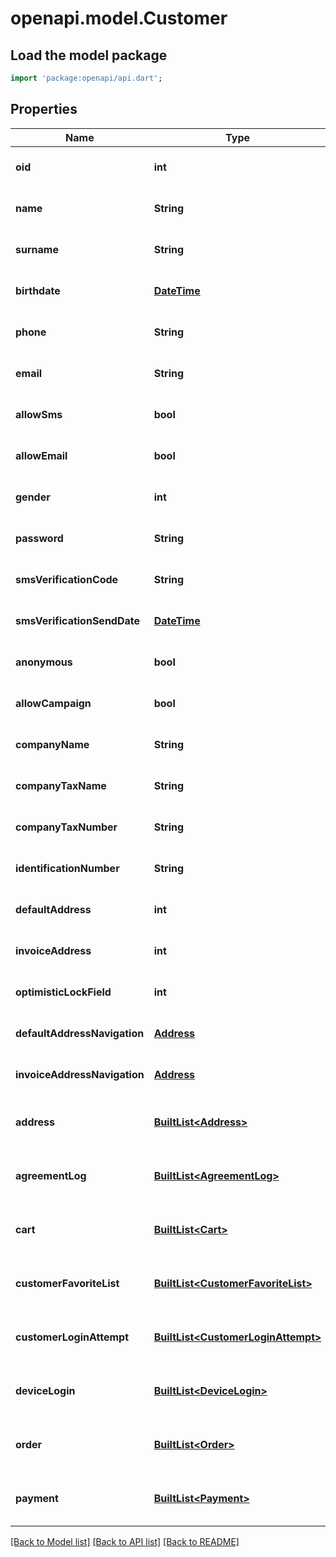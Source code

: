 # openapi.model.Customer

## Load the model package
```dart
import 'package:openapi/api.dart';
```

## Properties
Name | Type | Description | Notes
------------ | ------------- | ------------- | -------------
**oid** | **int** |  | [optional] [default to null]
**name** | **String** |  | [optional] [default to null]
**surname** | **String** |  | [optional] [default to null]
**birthdate** | [**DateTime**](DateTime.md) |  | [optional] [default to null]
**phone** | **String** |  | [optional] [default to null]
**email** | **String** |  | [optional] [default to null]
**allowSms** | **bool** |  | [optional] [default to null]
**allowEmail** | **bool** |  | [optional] [default to null]
**gender** | **int** |  | [optional] [default to null]
**password** | **String** |  | [optional] [default to null]
**smsVerificationCode** | **String** |  | [optional] [default to null]
**smsVerificationSendDate** | [**DateTime**](DateTime.md) |  | [optional] [default to null]
**anonymous** | **bool** |  | [optional] [default to null]
**allowCampaign** | **bool** |  | [optional] [default to null]
**companyName** | **String** |  | [optional] [default to null]
**companyTaxName** | **String** |  | [optional] [default to null]
**companyTaxNumber** | **String** |  | [optional] [default to null]
**identificationNumber** | **String** |  | [optional] [default to null]
**defaultAddress** | **int** |  | [optional] [default to null]
**invoiceAddress** | **int** |  | [optional] [default to null]
**optimisticLockField** | **int** |  | [optional] [default to null]
**defaultAddressNavigation** | [**Address**](Address.md) |  | [optional] [default to null]
**invoiceAddressNavigation** | [**Address**](Address.md) |  | [optional] [default to null]
**address** | [**BuiltList&lt;Address&gt;**](Address.md) |  | [optional] [default to const []]
**agreementLog** | [**BuiltList&lt;AgreementLog&gt;**](AgreementLog.md) |  | [optional] [default to const []]
**cart** | [**BuiltList&lt;Cart&gt;**](Cart.md) |  | [optional] [default to const []]
**customerFavoriteList** | [**BuiltList&lt;CustomerFavoriteList&gt;**](CustomerFavoriteList.md) |  | [optional] [default to const []]
**customerLoginAttempt** | [**BuiltList&lt;CustomerLoginAttempt&gt;**](CustomerLoginAttempt.md) |  | [optional] [default to const []]
**deviceLogin** | [**BuiltList&lt;DeviceLogin&gt;**](DeviceLogin.md) |  | [optional] [default to const []]
**order** | [**BuiltList&lt;Order&gt;**](Order.md) |  | [optional] [default to const []]
**payment** | [**BuiltList&lt;Payment&gt;**](Payment.md) |  | [optional] [default to const []]

[[Back to Model list]](../README.md#documentation-for-models) [[Back to API list]](../README.md#documentation-for-api-endpoints) [[Back to README]](../README.md)


